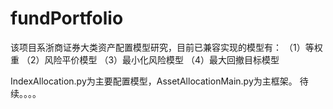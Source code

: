 # fundPortfolio
该项目系浙商证券大类资产配置模型研究，目前已兼容实现的模型有：
（1）等权重
（2）风险平价模型
（3）最小化风险模型
（4）最大回撤目标模型

IndexAllocation.py为主要配置模型，AssetAllocationMain.py为主框架。
待续。。。。
